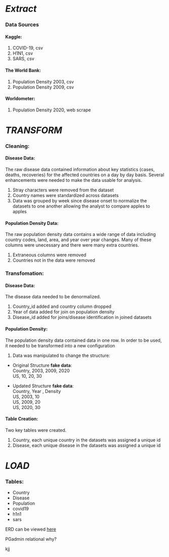 # ***Extract*** 
### Data Sources
#### Kaggle: 
1. COVID-19, csv
2. H1N1, csv
3. SARS, csv

#### The World Bank:
1. Population Density 2003, csv
2. Population Density 2009, csv

#### Worldometer:
1. Population Density 2020, web scrape 


# ***TRANSFORM***
### Cleaning:
#### Disease Data:
The raw disease data contained information about key statistics (cases, deaths, recoveries) for the affected countries on a day by day basis. Several enhancements were needed to make the data usable for analysis. 

1. Stray characters were removed from the dataset 
2. Country names were standardized across datasets
3. Data was grouped by week since disease onset to normalize the datasets to one another allowing the analyst to compare apples to apples 

#### Population Density Data:
The raw population density data contains a wide range of data including country codes, land, area, and year over year changes. Many of these columns were unecessary and there were many extra countries. 

1. Extraneous columns were removed
2. Countries not in the data were removed

### Transfomation:
#### Disease Data:
The disease data needed to be denormalized. 

1. Country_id added and country column dropped 
2. Year of data added for join on population density
3. Disease_id added for joins/disease identification in joined datasets

#### Population Density:
The population density data contained data in one row. In order to be used, it needed to be transformed into a new configuration 

1. Data was manipulated to change the structure:
* Original Structure **fake data**: <br>
Country,             2003,                2009,                2020<br>
US,                     10,                    20,                    30<br>

* Updated Structure **fake data**:<br>
Country,           Year ,                 Density  <br>
US,                   2003,                   10 <br>
US,                   2009,                   20<br>
US,                   2020,                   30<br>


#### Table Creation:
Two key tables were created.
1. Country, each unique country in the datasets was assigned a unique id
2. Disease, each unique disease in the datasets was assigned a unique id


# ***LOAD***
### Tables:
* Country
* Disease
* Population
* covid19
* h1n1
* sars

ERD can be viewed [here](https://github.com/HBlockBeach/etl-project/blob/master/app/data/erd.JPG)

PGadmin
relational
why?

kjj
